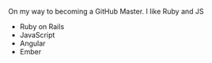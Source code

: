 On my way to becoming a GitHub Master. I like Ruby and JS
* Ruby on Rails
* JavaScript
* Angular
* Ember
